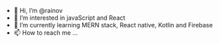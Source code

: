- 👋 Hi, I’m @rainov
- 👀 I’m interested in javaScript and React
- 🌱 I’m currently learning MERN stack, React native, Kotlin and Firebase
- 📫 How to reach me ...

<!---
rainov/rainov is a ✨ special ✨ repository because its `README.md` (this file) appears on your GitHub profile.
You can click the Preview link to take a look at your changes.
--->
